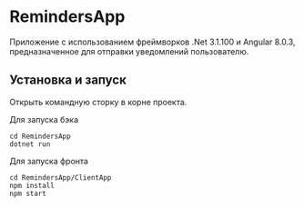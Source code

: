 # RemindersApp

Приложение с использованием фреймворков .Net 3.1.100 и Angular 8.0.3, предназначенное для отправки уведомлений пользователю.

## Установка и запуск

Открыть командную сторку в корне проекта.

Для запуска бэка 
```
cd RemindersApp
dotnet run
```
Для запуска фронта 
```
cd RemindersApp/ClientApp
npm install
npm start
```
